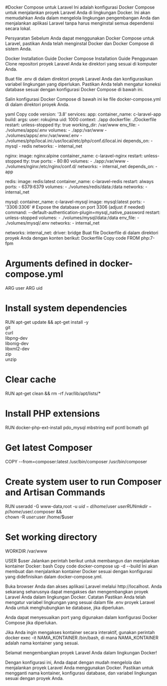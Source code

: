#Docker Compose untuk Laravel
Ini adalah konfigurasi Docker Compose untuk menjalankan proyek Laravel Anda di lingkungan Docker. Ini akan memudahkan Anda dalam mengelola lingkungan pengembangan Anda dan menjalankan aplikasi Laravel tanpa harus menginstal semua dependensi secara lokal.

Persyaratan
Sebelum Anda dapat menggunakan Docker Compose untuk Laravel, pastikan Anda telah menginstal Docker dan Docker Compose di sistem Anda.

Docker Installation Guide
Docker Compose Installation Guide
Penggunaan
Clone repositori proyek Laravel Anda ke direktori yang sesuai di komputer Anda.

Buat file .env di dalam direktori proyek Laravel Anda dan konfigurasikan variabel lingkungan yang diperlukan. Pastikan Anda telah mengatur koneksi database sesuai dengan konfigurasi Docker Compose di bawah ini.

Salin konfigurasi Docker Compose di bawah ini ke file docker-compose.yml di dalam direktori proyek Anda.

yaml
Copy code
version: '3.8'
services:
  app:
    container_name: c-laravel-app
    build:
      args:
          user: rokujima
          uid: 1000
      context: ./app
      dockerfile: ./Dockerfile
    restart: unless-stopped
    tty: true
    working_dir: /var/www
    env_file:
      - ./volumes/apps/.env
    volumes: 
      - ./app:/var/www
      - ./volumes/apps/.env:/var/www/.env
      - ./volumes/php/local.ini:/usr/local/etc/php/conf.d/local.ini
    depends_on:
      - mysql
      - redis
    networks:
      - internal_net
    
  nginx:
    image: nginx:alpine
    container_name: c-laravel-nginx
    restart: unless-stopped
    tty: true
    ports:
      - 80:80
    volumes:
      - ./app:/var/www
      - ./volumes/nginx:/etc/nginx/conf.d/
    networks:
      - internal_net
    depends_on:
      - app

  redis:
    image: redis:latest
    container_name: c-laravel-redis
    restart: always
    ports:
      - 6379:6379
    volumes:
      - ./volumes/redis/data:/data
    networks:
      - internal_net

  mysql:
    container_name: c-laravel-mysql
    image: mysql:latest
    ports:
      - '3306:3306' # Expose the database on port 3306 (adjust if needed)
    command: --default-authentication-plugin=mysql_native_password
    restart: unless-stopped
    volumes:
      - ./volumes/mysql/data:/data
    env_file:
      - ./volumes/mysql/.env
    networks:
      - internal_net

networks:
  internal_net:
    driver: bridge
Buat file Dockerfile di dalam direktori proyek Anda dengan konten berikut:
Dockerfile
Copy code
FROM php:7-fpm

# Arguments defined in docker-compose.yml
ARG user
ARG uid

# Install system dependencies
RUN apt-get update && apt-get install -y \
    git \
    curl \
    libpng-dev \
    libonig-dev \
    libxml2-dev \
    zip \
    unzip

# Clear cache
RUN apt-get clean && rm -rf /var/lib/apt/lists/*

# Install PHP extensions
RUN docker-php-ext-install pdo_mysql mbstring exif pcntl bcmath gd

# Get latest Composer
COPY --from=composer:latest /usr/bin/composer /usr/bin/composer

# Create system user to run Composer and Artisan Commands
RUN useradd -G www-data,root -u $uid -d /home/$user $user
RUN mkdir -p /home/$user/.composer && \
    chown -R $user:$user /home/$user

# Set working directory
WORKDIR /var/www

USER $user
Jalankan perintah berikut untuk membangun dan menjalankan kontainer Docker:
bash
Copy code
docker-compose up -d --build
Ini akan membuat dan menjalankan kontainer Docker sesuai dengan konfigurasi yang didefinisikan dalam docker-compose.yml.

Buka browser Anda dan akses aplikasi Laravel melalui http://localhost. Anda sekarang seharusnya dapat mengakses dan mengembangkan proyek Laravel Anda dalam lingkungan Docker.
Catatan
Pastikan Anda telah mengatur variabel lingkungan yang sesuai dalam file .env proyek Laravel Anda untuk menghubungkan ke database, jika diperlukan.

Anda dapat menyesuaikan port yang digunakan dalam konfigurasi Docker Compose jika diperlukan.

Jika Anda ingin mengakses kontainer secara interaktif, gunakan perintah docker exec -it NAMA_KONTAINER /bin/bash, di mana NAMA_KONTAINER adalah nama kontainer yang sesuai.

Selamat mengembangkan proyek Laravel Anda dalam lingkungan Docker!

Dengan konfigurasi ini, Anda dapat dengan mudah mengelola dan menjalankan proyek Laravel Anda menggunakan Docker. Pastikan untuk mengganti nama kontainer, konfigurasi database, dan variabel lingkungan sesuai dengan proyek Anda.
